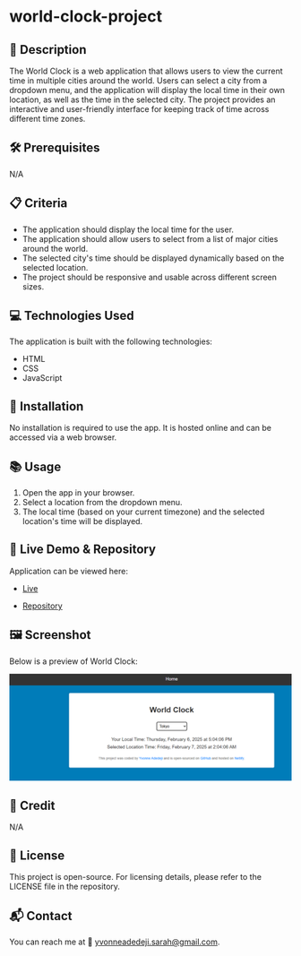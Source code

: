 # world-clock-project

## 📌 Description
The World Clock is a web application that allows users to view the current time in multiple cities around the world. Users can select a city from a dropdown menu, and the application will display the local time in their own location, as well as the time in the selected city. The project provides an interactive and user-friendly interface for keeping track of time across different time zones.

## 🛠 Prerequisites
N/A

## 📋 Criteria
* The application should display the local time for the user.
* The application should allow users to select from a list of major cities around the world.
* The selected city's time should be displayed dynamically based on the selected location.
* The project should be responsive and usable across different screen sizes.

 ## 💻 Technologies Used
The application is built with the following technologies:
* HTML
* CSS
* JavaScript

## 🚀 Installation
No installation is required to use the app. It is hosted online and can be accessed via a web browser.

## 📚 Usage
1. Open the app in your browser.
2. Select a location from the dropdown menu.
3. The local time (based on your current timezone) and the selected location's time will be displayed.

## 🔗 Live Demo & Repository
Application can be viewed here: 
* [Live](https://ya-world-clock-project.netlify.app/)

* [Repository](https://github.com/yvonnesarah/world-clock-project)

## 🖼 Screenshot
Below is a preview of World Clock:

![Screenshot](assets/images/world-clock.png "World Clock")

## 👥 Credit
N/A

## 📜 License
This project is open-source. For licensing details, please refer to the LICENSE file in the repository.

## 📬 Contact
You can reach me at 📧 yvonneadedeji.sarah@gmail.com.
